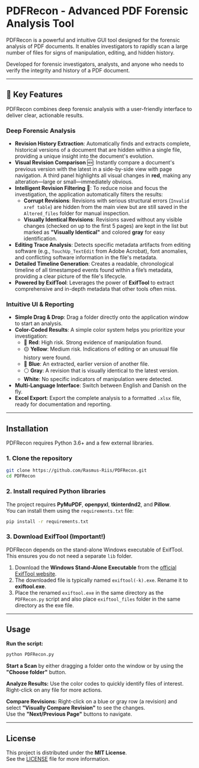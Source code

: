 # PDFRecon - Advanced PDF Forensic Analysis Tool

PDFRecon is a powerful and intuitive GUI tool designed for the forensic analysis of PDF documents. It enables investigators to rapidly scan a large number of files for signs of manipulation, editing, and hidden history.

Developed for forensic investigators, analysts, and anyone who needs to verify the integrity and history of a PDF document.

---

## 🔑 Key Features

PDFRecon combines deep forensic analysis with a user-friendly interface to deliver clear, actionable results.

### Deep Forensic Analysis
* **Revision History Extraction**: Automatically finds and extracts complete, historical versions of a document that are hidden within a single file, providing a unique insight into the document's evolution.
* **Visual Revision Comparison** 🆕: Instantly compare a document's previous version with the latest in a side-by-side view with page navigation. A third panel highlights all visual changes in **red**, making any alteration—large or small—immediately obvious.
* **Intelligent Revision Filtering** 🔎: To reduce noise and focus the investigation, the application automatically filters the results:
  * **Corrupt Revisions**: Revisions with serious structural errors (`Invalid xref table`) are hidden from the main view but are still saved in the `Altered_files` folder for manual inspection.
  * **Visually Identical Revisions**: Revisions saved without any visible changes (checked on up to the first 5 pages) are kept in the list but marked as **"Visually Identical"** and colored **gray** for easy identification.
* **Editing Trace Analysis**: Detects specific metadata artifacts from editing software (e.g., `TouchUp_TextEdit` from Adobe Acrobat), font anomalies, and conflicting software information in the file's metadata.
* **Detailed Timeline Generation**: Creates a readable, chronological timeline of all timestamped events found within a file’s metadata, providing a clear picture of the file's lifecycle.
* **Powered by ExifTool**: Leverages the power of **ExifTool** to extract comprehensive and in-depth metadata that other tools often miss.

### Intuitive UI & Reporting
* **Simple Drag & Drop**: Drag a folder directly onto the application window to start an analysis.
* **Color-Coded Results**: A simple color system helps you prioritize your investigation:
  * 🔴 **Red**: High risk. Strong evidence of manipulation found.
  * 🟡 **Yellow**: Medium risk. Indications of editing or an unusual file history were found.
  * 🔵 **Blue**: An extracted, earlier version of another file.
  * ⚪ **Gray**: A revision that is visually identical to the latest version.
  * **White**: No specific indicators of manipulation were detected.
* **Multi-Language Interface**: Switch between English and Danish on the fly.
* **Excel Export**: Export the complete analysis to a formatted `.xlsx` file, ready for documentation and reporting.

---

## Installation

PDFRecon requires Python 3.6+ and a few external libraries.

### 1. Clone the repository
```bash
git clone https://github.com/Rasmus-Riis/PDFRecon.git
cd PDFRecon
```

### 2. Install required Python libraries
The project requires **PyMuPDF**, **openpyxl**, **tkinterdnd2**, and **Pillow**.  
You can install them using the `requirements.txt` file:
```bash
pip install -r requirements.txt
```

### 3. Download ExifTool (Important!)
PDFRecon depends on the stand-alone Windows executable of ExifTool. This ensures you do not need a separate `lib` folder.

1. Download the **Windows Stand-Alone Executable** from the [official ExifTool website](https://exiftool.org/).
2. The downloaded file is typically named `exiftool(-k).exe`. Rename it to **exiftool.exe**.
3. Place the renamed `exiftool.exe` in the same directory as the `PDFRecon.py` script and also place `exiftool_files` folder in the same directory as the exe file.

---

## Usage

**Run the script:**
```bash
python PDFRecon.py
```

**Start a Scan** by either dragging a folder onto the window or by using the **"Choose folder"** button.

**Analyze Results:** Use the color codes to quickly identify files of interest. Right-click on any file for more actions.

**Compare Revisions:** Right-click on a blue or gray row (a revision) and select **"Visually Compare Revision"** to see the changes.  
Use the **"Next/Previous Page"** buttons to navigate.

---

## License

This project is distributed under the **MIT License**.  
See the [LICENSE](LICENSE) file for more information.
